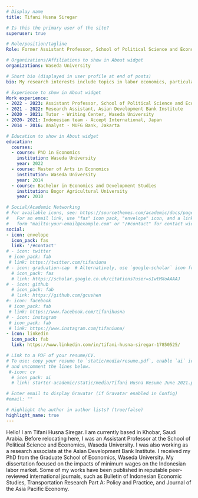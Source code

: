 ```yaml
---
# Display name
title: Tifani Husna Siregar

# Is this the primary user of the site?
superuser: true

# Role/position/tagline
Role: Former Assistant Professor, School of Political Science and Economics, Waseda University and Research Assistant, Asian Development Bank Institute

# Organizations/Affiliations to show in About widget
organizations: Waseda University

# Short bio (displayed in user profile at end of posts)
bio: My research interests include topics in labor economics, particularly minimum wages and its impact on labor market outcomes.

# Experience to show in About widget
Work experience:
- 2022 - 2023: Assistant Professor, School of Political Science and Economics, Waseda University
- 2021 - 2022: Research Assistant, Asian Development Bank Institute
- 2020 - 2021: Tutor - Writing Center, Waseda University
- 2020- 2021: Indonesian team - Accept International, Japan
- 2014 - 2016: Analyst - MUFG Bank, Jakarta

# Education to show in About widget
education:
  courses:
  - course: PhD in Economics
    institution: Waseda University
    year: 2022
  - course: Master of Arts in Economics
    institution: Waseda University
    year: 2014 
  - course: Bachelor in Economics and Development Studies
    institution: Bogor Agricultural University
    year: 2010

# Social/Academic Networking
# For available icons, see: https://sourcethemes.com/academic/docs/page-builder/#icons
#   For an email link, use "fas" icon pack, "envelope" icon, and a link in the
#   form "mailto:your-email@example.com" or "/#contact" for contact widget.
social:
- icon: envelope
  icon_pack: fas
  link: '/#contact'
# - icon: twitter
 # icon_pack: fab
 # link: https://twitter.com/tifaniuna
# - icon: graduation-cap  # Alternatively, use `google-scholar` icon from `ai` icon pack
  # icon_pack: fas
  # link: https://scholar.google.co.uk/citations?user=sIwtMXoAAAAJ
# - icon: github
  # icon_pack: fab
  # link: https://github.com/gcushen
#- icon: facebook
 # icon_pack: fab
 # link: https://www.facebook.com/tifanihusna
# - icon: instagram
 # icon_pack: fab
 # link: https://www.instagram.com/tifaniuna/
- icon: linkedin
  icon_pack: fab
  link: https://www.linkedin.com/in/tifani-husna-siregar-17850525/

# Link to a PDF of your resume/CV.
# To use: copy your resume to `static/media/resume.pdf`, enable `ai` icons in `params.toml`, 
# and uncomment the lines below.
 #-icon: cv
  # icon_pack: ai
  # link: starter-academic/static/media/Tifani Husna Resume June 2021.pdf

# Enter email to display Gravatar (if Gravatar enabled in Config)
#email: ""

# Highlight the author in author lists? (true/false)
highlight_name: true
---
```


Hello! I am Tifani Husna Siregar. I am currently based in Khobar, Saudi Arabia. Before relocating here, I was an Assistant Professor at the School of Political Science and Economics, Waseda University. I was also working as a research associate at the Asian Development Bank Institute. I received my PhD from the Graduate School of Economics, Waseda University. My dissertation focused on the impacts of minimum wages on the Indonesian labor market. Some of my works have been published in reputable peer-reviewed international journals, such as Bulletin of Indonesian Economic Studies, Transportation Research Part A: Policy and Practice, and Journal of the Asia Pacific Economy. 
